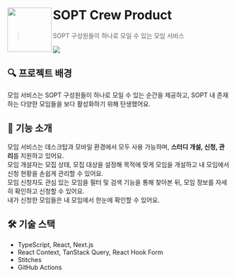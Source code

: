 # SOPT Crew Product <img src="https://user-images.githubusercontent.com/58380158/228783681-abf6e13f-b274-4150-a043-32161b7539ad.png" align="left" width="100" />
> SOPT 구성원들이 하나로 모일 수 있는 모임 서비스

<img src="https://user-images.githubusercontent.com/58380158/228786812-912b193e-11d2-4b95-8e1f-38a04177c9f4.png" />

## 🔍 프로젝트 배경
모임 서비스는 SOPT 구성원들이 하나로 모일 수 있는 순간을 제공하고, SOPT 내 존재하는 다양한 모임들을 보다 활성화하기 위해 탄생했어요.

## 📢 기능 소개
모임 서비스는 데스크탑과 모바일 환경에서 모두 사용 가능하며, **스터디 개설, 신청, 관리**를 지원하고 있어요.<br />
모임 개설자는 모집 상태, 모집 대상을 설정해 목적에 맞게 모임을 개설하고 내 모임에서 신청 현황을 손쉽게 관리할 수 있어요.<br />
모임 신청자도 관심 있는 모임을 필터 및 검색 기능을 통해 찾아본 뒤, 모임 정보를 자세히 확인하고 신청할 수 있어요.<br />
내가 신청한 모임들은 내 모임에서 한눈에 확인할 수 있어요.

## 🛠️ 기술 스택
- TypeScript, React, Next.js
- React Context, TanStack Query, React Hook Form
- Stitches
- GitHub Actions
